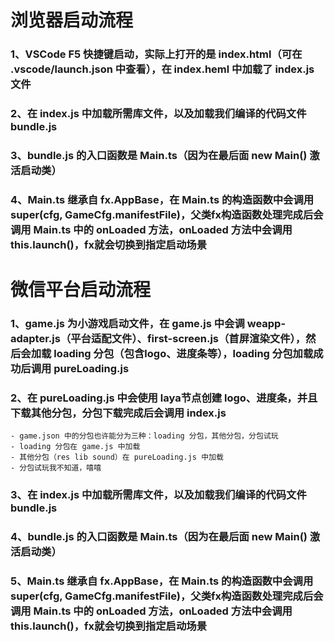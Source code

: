# 浏览器启动流程
### 1、VSCode F5 快捷键启动，实际上打开的是 index.html（可在 .vscode/launch.json 中查看），在 index.heml 中加载了 index.js 文件
### 2、在 index.js 中加载所需库文件，以及加载我们编译的代码文件 bundle.js
### 3、bundle.js 的入口函数是 Main.ts（因为在最后面 new Main() 激活启动类）
### 4、Main.ts 继承自 fx.AppBase，在 Main.ts 的构造函数中会调用 super(cfg, GameCfg.manifestFile)，父类fx构造函数处理完成后会调用 Main.ts 中的 onLoaded 方法，onLoaded 方法中会调用 this.launch()，fx就会切换到指定启动场景


# 微信平台启动流程
### 1、game.js 为小游戏启动文件，在 game.js 中会调 weapp-adapter.js（平台适配文件）、first-screen.js（首屏渲染文件），然后会加载 loading 分包（包含logo、进度条等），loading 分包加载成功后调用 pureLoading.js
### 2、在 pureLoading.js 中会使用 laya节点创建 logo、进度条，并且下载其他分包，分包下载完成后会调用 index.js
    - game.json 中的分包也许能分为三种：loading 分包，其他分包，分包试玩
    - loading 分包在 game.js 中加载
    - 其他分包（res lib sound）在 pureLoading.js 中加载
    - 分包试玩我不知道，嘻嘻
### 3、在 index.js 中加载所需库文件，以及加载我们编译的代码文件 bundle.js
### 4、bundle.js 的入口函数是 Main.ts（因为在最后面 new Main() 激活启动类）
### 5、Main.ts 继承自 fx.AppBase，在 Main.ts 的构造函数中会调用 super(cfg, GameCfg.manifestFile)，父类fx构造函数处理完成后会调用 Main.ts 中的 onLoaded 方法，onLoaded 方法中会调用 this.launch()，fx就会切换到指定启动场景